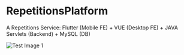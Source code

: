 # RepetitionsPlatform
A Repetitions Service: Flutter (Mobile FE) + VUE (Desktop FE) + JAVA Servlets (Backend) + MySQL (DB)

![Test Image 1](pictures/c.png)
